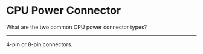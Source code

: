 # CPU Power Connector

What are the two common CPU power connector types?

---

4-pin or 8-pin connectors.